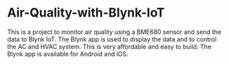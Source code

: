 # Air-Quality-with-Blynk-IoT
This is a project to monitor air quality using a BME680 sensor and send the data to Blynk IoT. The Blynk app is used to display the data and to control the AC and HVAC system. This is very affordable and easy to build. The Blynk app is available for Android and iOS.